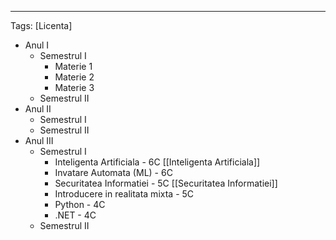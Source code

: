 ----
Tags: [Licenta]

- Anul I 
  - Semestrul I
    - Materie 1
    - Materie 2
    - Materie 3
  - Semestrul II
- Anul II
  - Semestrul I
  - Semestrul II
- Anul III
  - Semestrul I
     - Inteligenta Artificiala - 6C [[Inteligenta Artificiala]]
     - Invatare Automata (ML) - 6C
     - Securitatea Informatiei - 5C [[Securitatea Informatiei]]
     - Introducere in realitata mixta - 5C
     - Python - 4C
     - .NET - 4C
  - Semestrul II